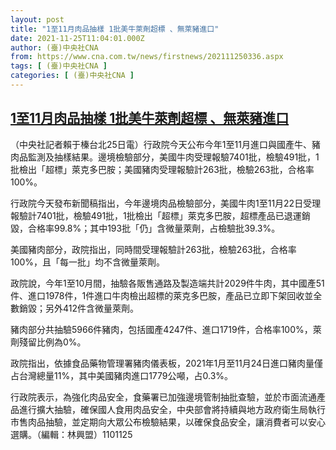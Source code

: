 ```yaml
---
layout: post
title: "1至11月肉品抽樣 1批美牛萊劑超標 、無萊豬進口"
date: 2021-11-25T11:04:01.000Z
author: (臺)中央社CNA
from: https://www.cna.com.tw/news/firstnews/202111250336.aspx
tags: [ (臺)中央社CNA ]
categories: [ (臺)中央社CNA ]
---
```

<!--1637838241000-->
[1至11月肉品抽樣 1批美牛萊劑超標 、無萊豬進口](https://www.cna.com.tw/news/firstnews/202111250336.aspx)
------

<div>
<div></div><div><p>（中央社記者賴于榛台北25日電）行政院今天公布今年1至11月進口與國產牛、豬肉品監測及抽樣結果。邊境檢驗部分，美國牛肉受理報驗7401批，檢驗491批，1批檢出「超標」萊克多巴胺；美國豬肉受理報驗計263批，檢驗263批，合格率100%。</p><p>行政院今天發布新聞稿指出，今年邊境肉品檢驗部分，美國牛肉1至11月22日受理報驗計7401批，檢驗491批，1批檢出「超標」萊克多巴胺，超標產品已退運銷毀，合格率99.8%；其中193批「仍」含微量萊劑，占檢驗批39.3%。</p><p>美國豬肉部分，政院指出，同時間受理報驗計263批，檢驗263批，合格率100%，且「每一批」均不含微量萊劑。</p><p>政院說，今年1至10月間，抽驗各販售通路及製造端共計2029件牛肉，其中國產51件、進口1978件，1件進口牛肉檢出超標的萊克多巴胺，產品已立即下架回收並全數銷毀；另外412件含微量萊劑。</p><p>豬肉部分共抽驗5966件豬肉，包括國產4247件、進口1719件，合格率100%，萊劑殘留比例為0%。</p><p>政院指出，依據食品藥物管理署豬肉儀表板，2021年1月至11月24日進口豬肉量僅占台灣總量11%，其中美國豬肉進口1779公噸，占0.3%。</p><p>行政院表示，為強化肉品安全，食藥署已加強邊境管制抽批查驗，並於市面流通產品進行擴大抽驗，確保國人食用肉品安全，中央部會將持續與地方政府衛生局執行市售肉品抽驗，並定期向大眾公布檢驗結果，以確保食品安全，讓消費者可以安心選購。（編輯：林興盟）1101125</p></div>
</div>
